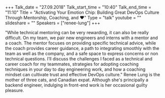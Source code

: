 +++
Talk_date = "27.09.2018"
Talk_start_time = "10:40"
Talk_end_time = "11:10"
Title = "Activating Your Emotion Chip: Building Great DevOps Culture Through Mentorship, Coaching, and ❤️"
Type = "talk"
youtube = ""
slideshare = ""
Speakers = ["renee-lung"]
+++

<p>"While technical mentoring can be very rewarding, it can also be really difficult. On my team, we pair new engineers and interns with a mentor and a coach. The mentor focuses on providing specific technical advice, while the coach provides career guidance, a path to integrating smoothly with the team as well as the company, and a safe space to express concerns or non technical questions. I’ll discuss the challenges I faced as a technical and career coach for my teammates, strategies for adopting coaching techniques in your day to day engineering work, and how a coaching mindset can cultivate trust and effective DevOps culture." Renee Lung is the mother of three cats, and Canadian expat. Although she's principally a backend engineer, indulging in front-end work is her occasional guilty pleasure.</p>